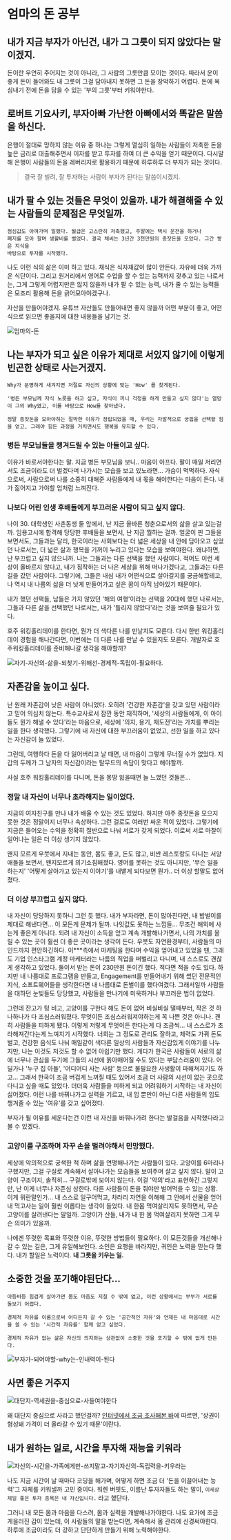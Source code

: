 # 엄마의 돈 공부


## 내가 지금 부자가 아닌건, 내가 그 그릇이 되지 않았다는 말이겠지.

돈이란 우연히 주어지는 것이 아니라, 그 사람의 그릇만큼 모이는 것이다.
따라서 운이 좋게 돈이 들어와도 내 그릇이 그걸 담아내지 못하면 그 돈을 장악하기 어렵다.
돈에 욕심내기 전에 돈을 담을 수 있는 '부의 그릇'부터 키워야한다.

## 로버트 기요사키, 부자아빠 가난한 아빠에서와 똑같은 말씀을 하신다.

은행이 절대로 망하지 않는 이유 중 하나는 그렇게 열심히 일하는 사람들이 저축한 돈을 높은 금리로 대출해주면서 
이자를 받고 투자를 하여 더 큰 수익을 얻기 때문이다.
다시말해 은행이 사람들의 돈을 레버리지로 활용하기 때문에 하루하루 더 부자가 되는 것이다.

> 결국 잘 빌려, 잘 투자하는 사람이 부자가 된다는 말씀이시겠지.

## 내가 팔 수 있는 것들은 무엇이 있을까. 내가 해결해줄 수 있는 사람들의 문제점은 무엇일까.

```
점심값도 아껴가며 일했다. 월급은 고스란히 저축했고, 주말에는 택시 운전을 하거나
폐지를 모아 팔며 생활비를 벌었다. 결국 채씨는 3년간 3천만원의 종잣돈을 모았다. 그간 쌓은 지식을
바탕으로 투자를 시작했다.
```

나도 이런 식의 삶은 이미 하고 있다. 채식은 식자재값이 많이 안든다. 자유에 더욱 가까운 식단이다.
그리고 원거리에서 영어로 수업을 할 수 있는 능력까지 갖추고 있는 나로서는, 그게 그렇게 어렵지만은 않지 않을까
내가 팔 수 있는 능력, 내가 줄 수 있는 능력들은 모조리 활용해 돈을 긁어모아야겠구나.


자산을 만들어야겠지. 유튜브 자산들도 만들어내면 좋지 않을까 어떤 부분이 좋고, 어떤 식으로 읽으면 좋을지에 대한 내용들을 남기는 것.

![엄마의-돈](https://user-images.githubusercontent.com/35059428/66630906-afe6b680-ec37-11e9-885a-e89a48e5ac21.png)


## 나는 부자가 되고 싶은 이유가 제대로 서있지 않기에 이렇게 빈곤한 상태로 사는거겠지.

```
Why가 분명하게 새겨지면 저절로 자신의 상황에 맞는 'How' 를 찾게된다.

'병든 부모님께 자식 노릇을 하고 싶고, 자식이 끼니 걱정을 하게 만들고 싶지 않다'는 열망이 그의 Why였고, 이를 바탕으로 How를 찾아냈다.

정말 종잣돈을 모아야하는 절박한 이유가 정립되었을 때, 우리는 자발적으로 궁핍을 선택할 힘을 얻고, 그래야 힘든 과정을 거치면서도 행복을 유지할 수 있다.
```

### 병든 부모님들을 챙겨드릴 수 있는 아들이고 싶다.

이유가 바로서야한다는 말. 지금 병든 부모님을 보니.. 마음이 아프다. 팔이 매일 저리면서도 조금이라도 더 벌겠다며 나가시는 모습을 보고 있노라면... 가슴이 먹먹하다. 자식으로써, 사람으로써 나를 소중히 대해준 사람들에게 내 몫을 해야한다는 마음이 든다. 내가 짊어지고 가야할 업처럼 느껴진다.

### 나보다 어린 인생 후배들에게 부끄러운 사람이 되고 싶지 않다.

나이 30. 대학생인 사촌동생 둘 앞에서, 난 지금 올바른 청춘으로서의 삶을 살고 있는걸까. 임용고시에 합격해 당당한 후배들을 보면서, 난 지금 뭘하는 걸까. 얼굴이 핀 그들을 보면서도, 그들과는 달리, 한국이라는 사회보다는 더 넓은 세상을 내 안에 담아오고 싶었던 나로서는, 더 넓은 삶과 행복을 기꺼이 누리고 있다는 모습을 보여야한다. 왜냐하면, 난 부끄럽고 싶지 않으니까. 나는 그들과는 다른 선택을 했던 사람이다. 적어도 이런 세상이 올바르지 않다고, 내가 짐작하는 더 나은 세상을 위해 떠나가겠다고, 그들과는 다른 길을 갔던 사람이다. 그렇기에, 그들은 내심 내가 어떤식으로 살아갈지를 궁금해할테고, 나 역시 내 나름의 삶을 더 낫게 만들어가고 싶은 꿈이 아직 남아있기 때문이다.
 
내가 했던 선택들, 남들은 가지 않았던 '해외 여행'이라는 선택을 20대에 했던 나로서는, 그들과 다른 삶을 선택했던 나로서는, 내가 '틀리지 않았다'라는 것을 보여줄 필요가 있다.

호주 워킹홀리데이를 한다면, 뭔가 더 색다른 나를 만날지도 모른다. 다시 한번 워킹홀리데이 경험을 해나간다면, 이번에는 더 다른 나를 만날 수 있을지도 모른다. 개발자로 호주워킹홀리데이를 준비해나갈 생각을 해야할까?

![자기-자신의-삶을-되찾기-위해선-경제적-독립이-필요하다.](https://user-images.githubusercontent.com/35059428/66631691-58494a80-ec39-11e9-83c8-96e5b8601d93.png)

## 자존감을 높이고 싶다.
난 원래 자존감이 낮은 사람이 아니었다. 오히려 '건강한 자존감'을 갖고 있던 사람이라고 믿어 의심치 않는다. 특수교사로서 잠깐 동안 재직하며, '세상의 사람들에게, 이 아이들도 뭔가 해낼 수 있다'라는 마음으로, 세상에 '의지, 용기, 재도전'라는 가치를 뿌리는 일을 한다 생각했다. 그렇기에 내 자신에 대한 부끄러움이 없었고, 선한 일을 하고 있다는 자신감이 늘 있었다.

그런데, 여행하다 돈을 다 잃어버리고 날 때면, 내 마음이 그렇게 무너질 수가 없었다.
지갑의 두께가 그 남자의 자신감이라는 탈무드의 속담이 맞다고 해야할까.

사실 호주 워킹홀리데이를 다니며, 돈을 몽땅 잃을때면
늘 느꼈던 것들은...
### 정말 내 자신이 너무나 초라해지는 일이었다.
지금의 여자친구를 만나 내가 배울 수 있는 것도 있었다.
하지만 아주 종잣돈을 모으지 못한 것은 정말이지 너무나 속상하다.
그런 걸로도 여러번 싸운 적이 있었다. 그렇기에 지금은 들어오는 수익을 정확히 절반으로 나눠 서로가 갖게 되었다. 이로써 서로 마찰이 일어나는 일은 더 이상 생기지 않았다.

왠지 모르게 우붓에서 지내는 동안, 몸도 좋고, 돈도 많고, 비싼 레스토랑도 다니는 서양애들을 보면서, 왠지모르게 의기소침해졌다. 영어를 못하는 것도 아니지만, '무슨 일을 하는지' '어떻게 살아가고 있는지 이야기'를 내뱉게 되다보면 뭔가.. 더 이상 할말도 없어졌다. 

### 더 이상 부끄럽고 싶지 않다.
내 자신이 당당하지 못하니 그런 듯 했다. 내가 부자라면, 돈이 많아진다면, 내 밥벌이를 제대로 해낸다면... 이 모든게 문제가 될까. 나잇값도 못하는 느낌들...
무조건 해외에 사는게 좋은게 아니다. 되려 내 자신이 소득을 얻고 계속 개발해나가면서, 나의 가치를 올릴 수 있는 곳이 훨씬 더 좋은 곳이라는 생각이 든다. 우붓도  자연환경부터, 사람들의 마인드까지 편안하긴하다. 
이***측에서 마케팅을 한다며 수익을 얻어내고 있었을 땐, 그래도 기업 인스타그램 계정 마케터라는 나름의 직업을 떠벌리고 다니며, 내 스스로도 괜찮게 생각하고 있었다.
둘이서 받는 돈이 230만원 돈이긴 했다. 적다면 적을 수도 있다. 하지만 내 나름대로 프로그램을 만들고, Engagement를 만들어내기 위해 썼던 전문적인 지식, 소프트웨어들을 생각한다면 내 나름대로 돈벌이를 했다여겼다. 그래서일까 사람들을 대하던 눈빛들도 당당했고, 사람들을 만나기에 미욱하거나 부끄러운 법이 없었다.

그런데 잔고가 텅 비고, 고양이를 구한다 해도 돈이 없어 비실비실 댈때부터, 작은 것 하나하나가 다 조심스러워졌다. 무엇이든 조심스러워져야하는게 꼭 나쁜 것은 아니나. 괜히 사람들을 피하게 됐다. 이렇게 저렇게 무엇이든 한다는게 다 조금씩... 내 스스로가 초라해져간다는게 느껴지기 시작했다.
너희는 그 정도로 관리도 잘하고, 체력도 가꿔 돈도 벌고, 건강한 음식도 나눠 매일같이 색다른 일상의 사람들과 자신감있게 이야기를 나누지만, 나는 이것도 저것도 할 수 없어 아쉽기만 했다.
게다가 한국은 사람들이 서로의 삶에 너무나 관심을 두기에 그들의 시선에 옭아매어질 수도 있다는 부담스러움이 있다. 어딜가나 '누구 집 아들', '어디어디 사는 사람' 등으로 불필요한 사생활이 파해쳐지기도 하고... 
그래서 한국이 조금 버겁게 느껴질 때도 있어서 조금 더 사람의 시선이 없는 곳으로 다니고 싶을 때도 있었다. 더더욱 사람들을 피하게 되고 어려워하기 시작하는 내 자신이 싫어졌다.
이런 나를 바꿔나가고 실력을 기르고, 내 입 뿐만이 아닌 다른 사람들의 입도 챙겨줄 수 있는 '여유'를 갖고 싶어졌다.

부자가 될 이유를 세운다는건 이런 내 자신을 바꿔나가려 한다는 발걸음을 시작했다라고 볼 수 있겠다. 

### 고양이를 구조하며 자꾸 손을 벌려야해서 민망했다.
세상에 악의적으로 궁색한 척 하며 삶을 연명해나가는 사람들이 있다.
고양이를 6마리나 구했지만, 그걸 구실로 계속해서 살아나가는 모습들을 보여주며 살고 싶지 않다. 말이 고양이 구조이지, 솔직히... 구걸로밖에 보이지 않는다. 이걸 '악의'라고 표현하긴 그렇지만, 난 이게 너무나 자존심 상한다. 다른 사람들이 돈을 줘야만 벌어먹을 수 있는 상황.
이게 뭐란말인가... 내 스스로 일구어먹고, 차라리 자연을 이해해 그 안에서 산물을 얻어내 먹고사는 일이 훨씬 이롭다는 생각이 들었다. 내 한몸 먹여살리지도 못하면서, 무슨 고양이를 살려낸다는 말일까. 고양이가 산들, 내가 내 한 몸 먹여살리지 못하면 그게 무슨 의미가 있을까.

나에겐 뚜렷한 목표와 뚜렷한 이유, 뚜렷한 방법들이 필요하다.
이 모든것들을 개선해나갈 수 있는 길은, 그게 유일해보인다. 소인은 요행을 바라지만, 귀인은 노력을 믿는다 했다. 내가 할일은 노력이다. **내 그릇을 키우는 일.**

## 소중한 것을 포기해야된단다...

```
아등바등 힘겹게 살아가면 몸도 마음도 지칠 수 밖에 없고, 이런 상황에서는 부부가 서로를 돌보기 어렵다.

경제적 자유를 이룸으로써 어디든지 갈 수 있는 '공간적인 자유'와 언제든 내 마음대로 시간을 쓸 수 있는 '시간적 자유를' 함께 얻고 싶었다.

경제적 자유가 없는 삶은 자신의 의지와는 상관없이 소중한 것을 포기할 수 밖에 없게 만든다.
```


![부자가-되어야할-why는-인내력이-된다](https://user-images.githubusercontent.com/35059428/66632444-13beae80-ec3b-11e9-9def-58df939fcd22.png)

## 사면 좋은 거주지


![대단지-역세권을-중심으로-사들여야한다](https://user-images.githubusercontent.com/35059428/66633701-02c36c80-ec3e-11e9-8855-37dd1b4bbacc.png)

왜 대단지 중심으로 사라고 했던걸까?
[인터넷에서 조금 조사해본 바](https://1boon.kakao.com/zigbang/5af4fedeed94d20001c02103)에 따르면, '상권이 형성돼 가격이 더 올라갈 수 있기 때문'이란다.




## 내가 원하는 일로, 시간을 투자해 재능을 키워라


![자신의-시간을-가족에게만-쓰지말고-자기자신의-독립력을-키우라는](https://user-images.githubusercontent.com/35059428/66641471-6903bb80-ec4d-11e9-84af-18ddaf786afa.png)

나도 지금 시간이 날 때마다 코딩을 해가며,
어떻게 하면 조금 더 '돈을 이끌어내는 능력'그 자체를 키워낼까 고민 중이다.
워렌 버핏도, 이름난 투자자들도 하는 말이, `이세상 제일 좋은 투자 종목은 내 자신입니다.` 라고 했단다.

그러니 내 모든 몸과 마음을 다스려, 몸과 실력을 개발해나가야한다.
나도 요가에 조금 게을러진 감이 있는데, 이 사람들의 말을 받는다면, 계속해서 몸 관리에 신경써야한다. 하루에 조금이라도 더 강하고 단단하게 만들기 위해 노력해야한다.